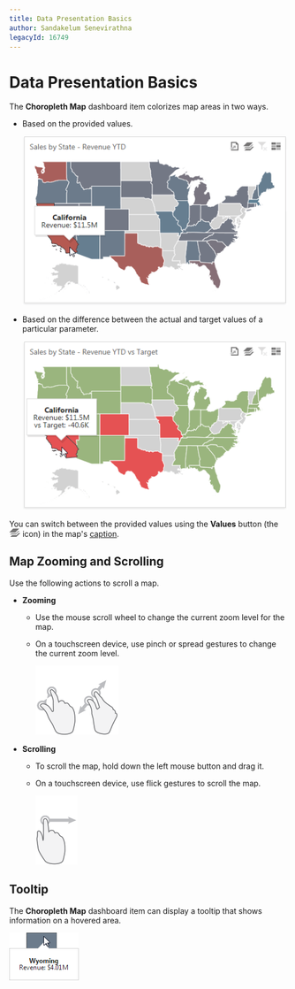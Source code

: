 ```yaml
---
title: Data Presentation Basics
author: Sandakelum Senevirathna
legacyId: 16749
---
```

# Data Presentation Basics
The **Choropleth Map** dashboard item colorizes map areas in two ways.
* Based on the provided values.
	
	![ChoroplethMap_Value_Web](../../../../images/img22514.png)
* Based on the difference between the actual and target values of a particular parameter.
	
	![ChoroplethMap_Delta_Web](../../../../images/img22515.png)

You can switch between the provided values using the **Values** button (the ![Cards_ValuesIcon](../../../../images/img22504.png) icon) in the map's [caption](../../data-presentation/dashboard-layout.md).

## Map Zooming and Scrolling
Use the following actions to scroll a map.
* **Zooming**
	* Use the mouse scroll wheel to change the current zoom level for the map.
	* On a touchscreen device, use pinch or spread gestures to change the current zoom level.
		
		![ChoroplethMap_PinchGesture](../../../../images/img23691.png)![ChoroplethMap_SpreadGesture](../../../../images/img23692.png)
* **Scrolling**
	* To scroll the map, hold down the left mouse button and drag it.
	* On a touchscreen device, use flick gestures to scroll the map.
		
		![ChoroplethMap_FlickGesture](../../../../images/img22518.png)

## Tooltip
The **Choropleth Map** dashboard item can display a tooltip that shows information on a hovered area.

![ChoropletMap_Tooltip_Web](../../../../images/img23704.png)
